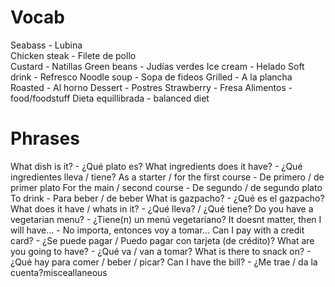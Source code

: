 # Vocab
Seabass - Lubina  
Chicken steak - Filete de pollo  
Custard - Natillas
Green beans - Judías verdes
Ice cream - Helado
Soft drink - Refresco
Noodle soup - Sopa de fideos
Grilled - A la plancha
Roasted - Al horno
Dessert - Postres
Strawberry - Fresa
Alimentos - food/foodstuff
Dieta equillibrada - balanced diet

# Phrases
What dish is it? - ¿Qué plato es?
What ingredients does it have? - ¿Qué ingredientes lleva / tiene?
As a starter / for the first course - De primero / de primer plato
For the main / second course - De segundo / de segundo plato
To drink - Para beber / de beber
What is gazpacho? - ¿Qué es el gazpacho?
What does it have / whats in it? - ¿Qué lleva? / ¿Qué tiene?
Do you have a vegetarian menu? - ¿Tiene(n) un menú vegetariano?
It doesnt matter, then I will have... - No importa, entonces voy a tomar...
Can I pay with a credit card? - ¿Se puede pagar / Puedo pagar con tarjeta (de crédito)?
What are you going to have? - ¿Qué va / van a tomar?
What is there to snack on? - ¿Qué hay para comer / beber / picar?
Can I have the bill? - ¿Me trae / da la cuenta?misceallaneous
